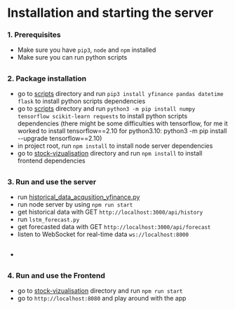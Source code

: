 # Installation and starting the server

### 1. Prerequisites
- Make sure you have `pip3`, `node` and `npm` installed 
- Make sure you can run python scripts
##
### 2. Package installation
- go to [scripts](src%2Fdata%2Fscripts) directory and run `pip3 install yfinance pandas datetime flask` to install python scripts dependencies
- go to [scripts](src%2Fdata%2Fscripts) directory and run `python3 -m pip install numpy tensorflow scikit-learn requests` to install python scripts dependencies
(there might be some difficulties with tensorflow, for me it worked to install tensorflow==2.10 for python3.10: python3 -m pip install --upgrade tensorflow==2.10)
- in project root, run `npm install` to install node server dependencies
- go to [stock-vizualisation](stock-vizualisation) directory and run `npm install` to install frontend dependencies
## 
### 3. Run and use the server
- run [historical_data_acqusition_yfinance.py](src%2Fdata%2Fscripts%2Fhistorical_data_acqusition_yfinance.py)
- run node server by using `npm run start`
- get historical data with GET `http://localhost:3000/api/history`
- run `lstm_forecast.py`
- get forecasted data with GET `http://localhost:3000/api/forecast`
- listen to WebSocket for real-time data `ws://localhost:8000`
- ## 
### 4. Run and use the Frontend
- go to [stock-vizualisation](stock-vizualisation) directory and run `npm run start`
- go to `http://localhost:8080` and play around with the app
